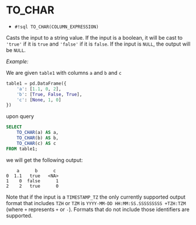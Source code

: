 # TO_CHAR

- `#!sql TO_CHAR(COLUMN_EXPRESSION)`

Casts the input to a string value. If the input is a boolean, it will be cast to `'true'` if it is `true` and `'false'` if it is `false`. If the input is `NULL`, the output will be `NULL`.

_Example:_

We are given `table1` with columns `a` and `b` and `c`

```python
table1 = pd.DataFrame({
    'a': [1.1, 0, 2],
    'b': [True, False, True],
    'c': [None, 1, 0]
})
```

upon query

```sql
SELECT
    TO_CHAR(a) AS a,
    TO_CHAR(b) AS b,
    TO_CHAR(c) AS c
FROM table1;
```

we will get the following output:

```
    a      b      c
0  1.1   true   <NA>
1    0  false      1
2    2   true      0
```

Note that if the input is a `TIMESTAMP_TZ` the only currently supported output
format that includes `TZH` or `TZM` is `YYYY-MM-DD HH:MM:SS.SSSSSSSSS +TZH:TZM`
(where `+` represents `+` or `-`). Formats that do not include those
identifiers are supported.
